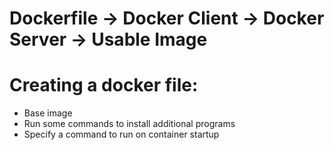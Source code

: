 # Dockerfile -> Docker Client -> Docker Server -> Usable Image

# Creating a docker file:

- Base image
- Run some commands to install additional programs
- Specify a command to run on container startup
